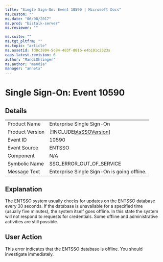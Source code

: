 ```yaml
---
title: "Single Sign-On: Event 10590 | Microsoft Docs"
ms.custom: ""
ms.date: "06/08/2017"
ms.prod: "biztalk-server"
ms.reviewer: ""

ms.suite: ""
ms.tgt_pltfrm: ""
ms.topic: "article"
ms.assetid: fd8c3804-5c84-403f-881b-e4b101c2323a
caps.latest.revision: 6
author: "MandiOhlinger"
ms.author: "mandia"
manager: "anneta"
---
```

# Single Sign-On: Event 10590
## Details  
  
|                 |                                                            |
|-----------------|------------------------------------------------------------|
|  Product Name   |                 Enterprise Single Sign-On                  |
| Product Version | [!INCLUDE[btsSSOVersion](../includes/btsssoversion-md.md)] |
|    Event ID     |                           10590                            |
|  Event Source   |                           ENTSSO                           |
|    Component    |                            N/A                             |
|  Symbolic Name  |                  SSO_ERROR_OUT_OF_SERVICE                  |
|  Message Text   |        Enterprise Single Sign-On is going offline.         |
  
## Explanation  
 The ENTSSO system usually checks for updates on the ENTSSO database every 30 seconds. If the database is unavailable for a specified time (usually five minutes), the system itself goes offline. In this state the system will not respond to requests for credentials. Some offline and administrative activities are still possible.  
  
## User Action  
 This error indicates that the ENTSSO database is offline. You should investigate immediately.
